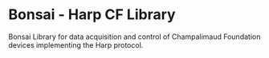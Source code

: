 # Bonsai - Harp CF Library

Bonsai Library for data acquisition and control of Champalimaud Foundation devices implementing the Harp protocol.
